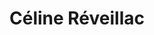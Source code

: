 ---
career: ''
conditions: ''
description: 'Communication *plus responsable* Co-fondatrice Reboot! '
domains:
- marketing
- communication
- numerique
- design-et-ecoconception
- communication
- design-et-ecoconception
- numerique
- design-et-ecoconception
- design-et-ecoconception
- developpement-durable
- rse-rso
- numerique
- medias-et-influence
- developpement-durable
- numerique
- communication
- design-et-ecoconception
email: celine@solidacom.fr
linkedin: linkedin.com/in/celinereveillac
phone: 0659112177
regions: ''
remote: Oui, c'est possible
services: Cours sur le greenwashing
title: Céline Réveillac
website: ''
---